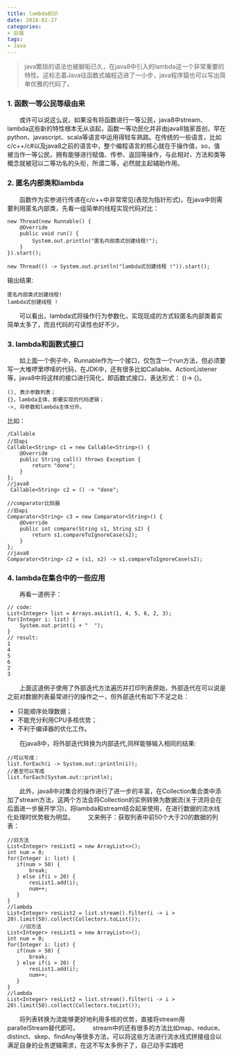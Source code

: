 ```yaml
---
title: lambda初识
date: 2018-02-27
categories:
- 后端
tags:
- Java
---
```

>java繁琐的语法也被摒垢已久，在java8中引入的lambda这一个非常重要的特性。这标志着Java往函数式编程迈进了一小步，java程序猿也可以写出简单优雅的代码了。

### 1. 函数一等公民等级由来
&emsp;&emsp;或许可以说这么说，如果没有将函数进行一等公民，java8中stream、lambda这些新的特性根本无从谈起，函数一等功民化并非由java8独家首创，早在python、javascript、scala等语言中运用得轻车熟路。在传统的一些语言，比如c/c++/c#以及java8之前的语言中，整个编程语言的核心就在于操作值，so，值被当作一等公民，拥有能够进行赋值、传参、返回等操作，与此相对，方法和类等概念就被冠以二等功名的头衔，所谓二等，必然就主起辅助作用。
### 2. 匿名内部类和lambda
&emsp;&emsp;函数作为实参进行传递在c/c++中非常常见(表现为指针形式)，在java中则需要利用匿名内部类，先看一组简单的线程实现代码对比：

```
new Thread(new Runnable() {
	@Override
	public void run() {
		System.out.println("匿名内部类式创建线程!");
	}
}).start();

new Thread(() -> System.out.println("lambda式创建线程 !")).start();
```
输出结果:

```
匿名内部类式创建线程!
lambda式创建线程 !
```
&emsp;&emsp;可以看出，lambda式将操作行为参数化，实现现成的方式较匿名内部类着实简单太多了，而且代码的可读性也好不少。
### 3. lambda和函数式接口
&emsp;&emsp;如上面一个例子中，Runnable作为一个接口，仅包含一个run方法，但必须要写一大堆啰里啰嗦的代码，在JDK中，还有很多比如Callable、ActionListener等，java8中将这样的接口进行简化，即函数式接口，表达形式： ()-> {}。

```
(), 表示参数列表；
{}，lambda主体，即要实现的代码逻辑；
->, 将参数和lambda主体分开。
```
比如：

```
/Callable
//旧api      
Callable<String> c1 = new Callable<String>() {
	@Override
	public String call() throws Exception {
		return "done";
	}
};
//java8
 Callable<String> c2 = () -> "done";

//comparator比较器
//旧api      
Comparator<String> c3 = new Comparator<String>() {
	@Override
	public int compare(String s1, String s2) {
		return s1.compareToIgnoreCase(s2);
	}
};
//java8 
Comparator<String> c2 = (s1, s2) -> s1.compareToIgnoreCase(s2);
```

### 4. lambda在集合中的一些应用
&emsp;&emsp;再看一道例子：

```
// code:
List<Integer> list = Arrays.asList(1, 4, 5, 6, 2, 3);
for(Integer i: list) {
	System.out.print(i + "  ");
}
// result:
1
4
5
6
2
3
```
&emsp;&emsp;上面这道例子使用了外部迭代方法遍历并打印列表原始，外部迭代在可以说是之前对数据列表最常进行的操作之一，但外部迭代有如下不足之处：

 - 只能顺序处理数据；
 - 不能充分利用CPU多核优势；
 - 不利于编译器的优化工作。
 
&emsp;&emsp;在java8中，将外部迭代转换为内部迭代,同样能够输入相同的结果:

```
//可以写成：
list.forEach(i -> System.out::println(i));
//甚至可以写成 
list.forEach(System.out::println);
```
 
&emsp;&emsp;此外，java8中对集合的操作进行了进一步的丰富，在Collection集合类中添加了stream方法，这两个方法会将Collection的实例转换为数据流(关于流将会在后面进一步展开学习)，将lambda和stream结合起来使用，在进行数据的流水线化处理时优势极为明显。
&emsp;&emsp;又来例子：获取列表中前50个大于20的数据的列表： 

```
//旧方法
List<Integer> resList1 = new ArrayList<>();
int num = 0;
for(Integer i: list) {
   if(num > 50) {
	   break;
   } else if(i > 20) {
	   resList1.add(i);
	   num++;
   }
}
//lambda
List<Integer> resList2 = list.stream().filter(i -> i > 20).limit(50).collect(Collectors.toList());
	//旧方法
List<Integer> resList1 = new ArrayList<>();
int num = 0;
for(Integer i: list) {
   if(num > 50) {
	   break;
   } else if(i > 20) {
	   resList1.add(i);
	   num++;
   }
}
//lambda
List<Integer> resList2 = list.stream().filter(i -> i > 20).limit(50).collect(Collectors.toList());
```

&emsp;&emsp;将列表转换为流能够更好地利用多核的优势，直接将stream用parallelStream替代即可。
&emsp;&emsp;stream中的还有很多的方法比如map、reduce、distinct、skep、findAny等很多方法，可以将这些方法进行流水线式拼接组合以满足自身的业务逻辑需求，在这不写太多例子了，自己动手实践吧